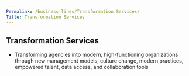 ```yaml
---
Permalink: /business-lines/Transformation Services/
Title: Transformation Services
---
```


## Transformation Services 

- Transforming agencies into modern, high-functioning  organizations through new management models, culture change, modern practices, empowered talent, data access, and collaboration tools 
